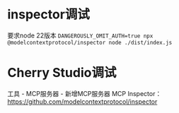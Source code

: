 # inspector调试 
要求node 22版本
`DANGEROUSLY_OMIT_AUTH=true npx @modelcontextprotocol/inspector node ./dist/index.js`

# Cherry Studio调试
工具 - MCP服务器 - 新增MCP服务器
MCP Inspector：https://github.com/modelcontextprotocol/inspector
